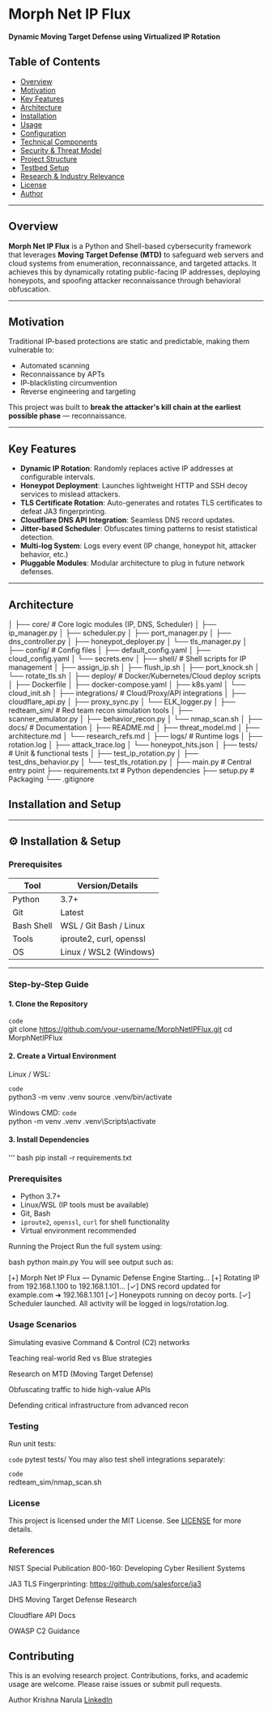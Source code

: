 # Morph Net IP Flux  
**Dynamic Moving Target Defense using Virtualized IP Rotation**

## Table of Contents
- [Overview](#overview)
- [Motivation](#motivation)
- [Key Features](#key-features)
- [Architecture](#architecture)
- [Installation](#installation)
- [Usage](#usage)
- [Configuration](#configuration)
- [Technical Components](#technical-components)
- [Security & Threat Model](#security--threat-model)
- [Project Structure](#project-structure)
- [Testbed Setup](#testbed-setup)
- [Research & Industry Relevance](#research--industry-relevance)
- [License](#license)
- [Author](#author)

---

## Overview

**Morph Net IP Flux** is a Python and Shell-based cybersecurity framework that leverages **Moving Target Defense (MTD)** to safeguard web servers and cloud systems from enumeration, reconnaissance, and targeted attacks. It achieves this by dynamically rotating public-facing IP addresses, deploying honeypots, and spoofing attacker reconnaissance through behavioral obfuscation.

---

## Motivation

Traditional IP-based protections are static and predictable, making them vulnerable to:
- Automated scanning
- Reconnaissance by APTs
- IP-blacklisting circumvention
- Reverse engineering and targeting

This project was built to **break the attacker's kill chain at the earliest possible phase** — reconnaissance.

---

## Key Features

- **Dynamic IP Rotation**: Randomly replaces active IP addresses at configurable intervals.
- **Honeypot Deployment**: Launches lightweight HTTP and SSH decoy services to mislead attackers.
- **TLS Certificate Rotation**: Auto-generates and rotates TLS certificates to defeat JA3 fingerprinting.
- **Cloudflare DNS API Integration**: Seamless DNS record updates.
- **Jitter-based Scheduler**: Obfuscates timing patterns to resist statistical detection.
- **Multi-log System**: Logs every event (IP change, honeypot hit, attacker behavior, etc.)
- **Pluggable Modules**: Modular architecture to plug in future network defenses.

---

## Architecture

│
├── core/ # Core logic modules (IP, DNS, Scheduler)
│ ├── ip_manager.py
│ ├── scheduler.py
│ ├── port_manager.py
│ ├── dns_controller.py
│ ├── honeypot_deployer.py
│ └── tls_manager.py
│
├── config/ # Config files
│ ├── default_config.yaml
│ ├── cloud_config.yaml
│ └── secrets.env
│
├── shell/ # Shell scripts for IP management
│ ├── assign_ip.sh
│ ├── flush_ip.sh
│ ├── port_knock.sh
│ └── rotate_tls.sh
│
├── deploy/ # Docker/Kubernetes/Cloud deploy scripts
│ ├── Dockerfile
│ ├── docker-compose.yaml
│ ├── k8s.yaml
│ └── cloud_init.sh
│
├── integrations/ # Cloud/Proxy/API integrations
│ ├── cloudflare_api.py
│ ├── proxy_sync.py
│ └── ELK_logger.py
│
├── redteam_sim/ # Red team recon simulation tools
│ ├── scanner_emulator.py
│ ├── behavior_recon.py
│ └── nmap_scan.sh
│
├── docs/ # Documentation
│ ├── README.md
│ ├── threat_model.md
│ ├── architecture.md
│ └── research_refs.md
│
├── logs/ # Runtime logs
│ ├── rotation.log
│ ├── attack_trace.log
│ └── honeypot_hits.json
│
├── tests/ # Unit & functional tests
│ ├── test_ip_rotation.py
│ ├── test_dns_behavior.py
│ └── test_tls_rotation.py
│
├── main.py # Central entry point
├── requirements.txt # Python dependencies
├── setup.py # Packaging
└── .gitignore



## Installation and Setup

---

## ⚙️ Installation & Setup

### Prerequisites

| Tool               | Version/Details        |
|--------------------|------------------------|
| Python             | 3.7+                   |
| Git                | Latest                 |
| Bash Shell         | WSL / Git Bash / Linux |
| Tools              | iproute2, curl, openssl|
| OS                 | Linux / WSL2 (Windows) |

---

### Step-by-Step Guide

#### 1. Clone the Repository

`code`	
git clone https://github.com/your-username/MorphNetIPFlux.git
cd MorphNetIPFlux

#### 2. Create a Virtual Environment
Linux / WSL:

`code`	
python3 -m venv .venv
source .venv/bin/activate


Windows CMD:
`code`	
python -m venv .venv
.venv\Scripts\activate

#### 3. Install Dependencies
''' bash
pip install -r requirements.txt




### Prerequisites

- Python 3.7+
- Linux/WSL (IP tools must be available)
- Git, Bash
- `iproute2`, `openssl`, `curl` for shell functionality
- Virtual environment recommended

Running the Project
Run the full system using:

bash
python main.py
You will see output such as:

[+] Morph Net IP Flux — Dynamic Defense Engine Starting...
[+] Rotating IP from 192.168.1.100 to 192.168.1.101...
[✓] DNS record updated for example.com ➜ 192.168.1.101
[✓] Honeypots running on decoy ports.
[✓] Scheduler launched.
All activity will be logged in logs/rotation.log.

### Usage Scenarios
Simulating evasive Command & Control (C2) networks

Teaching real-world Red vs Blue strategies

Research on MTD (Moving Target Defense)

Obfuscating traffic to hide high-value APIs

Defending critical infrastructure from advanced recon

### Testing
Run unit tests:

`code`
pytest tests/
You may also test shell integrations separately:

`code`	
redteam_sim/nmap_scan.sh

### License
This project is licensed under the MIT License.
See [LICENSE](#license) for more details.

### References
NIST Special Publication 800-160: Developing Cyber Resilient Systems

JA3 TLS Fingerprinting: https://github.com/salesforce/ja3

DHS Moving Target Defense Research

Cloudflare API Docs

OWASP C2 Guidance

## Contributing
This is an evolving research project. Contributions, forks, and academic usage are welcome. Please raise issues or submit pull requests.

Author
Krishna Narula
[LinkedIn](#linkedin.com/krishnanarula)